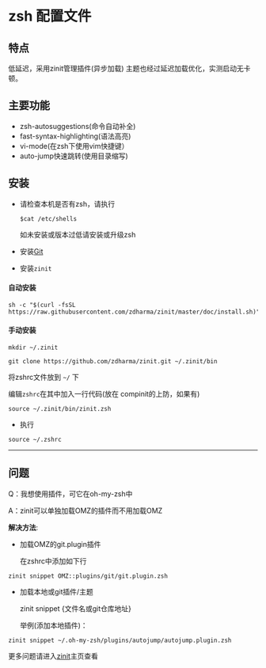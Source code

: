 # zsh 配置文件

## 特点

低延迟，采用zinit管理插件(异步加载)
主题也经过延迟加载优化，实测启动无卡顿。

## 主要功能

* zsh-autosuggestions(命令自动补全)
* fast-syntax-highlighting(语法高亮)
* vi-mode(在zsh下使用vim快捷键）
* auto-jump快速跳转(使用目录缩写)

## 安装

* 请检查本机是否有zsh，请执行

  `$cat /etc/shells`

  如未安装或版本过低请安装或升级zsh

* 安装[Git](https://git-scm.com/)

* 安装`zinit`

#### 自动安装
```
sh -c "$(curl -fsSL https://raw.githubusercontent.com/zdharma/zinit/master/doc/install.sh)"

```
#### 手动安装

```
mkdir ~/.zinit

git clone https://github.com/zdharma/zinit.git ~/.zinit/bin
```
将zshrc文件放到 `~/` 下

编辑`zshrc`在其中加入一行代码(放在 compinit的上防，如果有)

```
source ~/.zinit/bin/zinit.zsh
```

* 执行

```
source ~/.zshrc
```

---

## 问题

Q：我想使用插件，可它在oh-my-zsh中

A：zinit可以单独加载OMZ的插件而不用加载OMZ

**解决方法**:


* 加载OMZ的git.plugin插件

    在zshrc中添加如下行

```
zinit snippet OMZ::plugins/git/git.plugin.zsh
```

* 加载本地或git插件/主题

    zinit snippet {文件名或git仓库地址}

    举例(添加本地插件)：

```
zinit snippet ~/.oh-my-zsh/plugins/autojump/autojump.plugin.zsh
```

更多问题请进入[zinit](https://github.com/zdharma/zinit)主页查看










